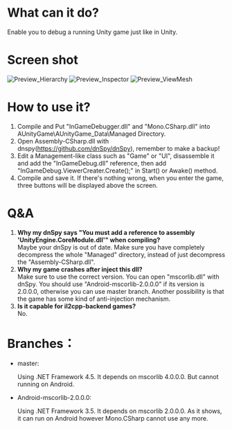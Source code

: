 # What can it do?
Enable you to debug a running Unity game just like in Unity.

# Screen shot
![Preview_Hierarchy](https://raw.githubusercontent.com/DearVa/UnityInGameDbg/master/Preview_Hierarchy.png)
![Preview_Inspector](https://raw.githubusercontent.com/DearVa/UnityInGameDbg/master/Preview_Inspector.png)
![Preview_ViewMesh](https://raw.githubusercontent.com/DearVa/UnityInGameDbg/master/Preview_ViewMesh.png)

# How to use it?
1. Compile and Put "InGameDebugger.dll" and "Mono.CSharp.dll" into AUnityGame\AUnityGame_Data\Managed Directory.
2. Open Assembly-CSharp.dll with dnspy(https://github.com/dnSpy/dnSpy), remember to make a backup!
3. Edit a Management-like class such as "Game" or "UI", disassemble it and add the "InGameDebug.dll" reference, then add "InGameDebug.ViewerCreater.Create();" in Start() or Awake() method.
4. Compile and save it. If there's nothing wrong, when you enter the game, three buttons will be displayed above the screen.

# Q&A
1. **Why my dnSpy says "You must add a reference to assembly 'UnityEngine.CoreModule.dll'" when compiling?**  
  Maybe your dnSpy is out of date. Make sure you have completely decompress the whole "Managed" directory, instead of just decompress the "Assembly-CSharp.dll".
2. **Why my game crashes after inject this dll?**  
  Make sure to use the correct version. You can open "mscorlib.dll" with dnSpy. You should use "Android-mscorlib-2.0.0.0" if its version is 2.0.0.0, otherwise you can use master branch. Another possibility is that the game has some kind of anti-injection mechanism.
3. **Is it capable for il2cpp-backend games?**  
  No.

# Branches：
* master: 
  
  Using .NET Framework 4.5. It depends on mscorlib 4.0.0.0. But cannot running on Android.
* Android-mscorlib-2.0.0.0: 
  
  Using .NET Framework 3.5. It depends on mscorlib 2.0.0.0. As it shows, it can run on Android however Mono.CSharp cannot use any more.
